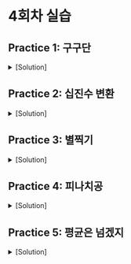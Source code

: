 # 4회차 실습

## Practice 1: 구구단

<details>
<summary>[Solution]</summary>

```C
#include <stdio.h>

int main() {
    for (int i = 1; i <= 9; i++) {
        for (int j = 1; j <= 9; j++) {
            printf("%d * %d = %-5d", j, i, i * j);
        }
        printf("\n");
    }

    return 0;
}
```

</details>

## Practice 2: 십진수 변환

<details>
<summary>[Solution]</summary>

```C
#include <stdio.h>
#include <math.h>

int main() {
    int binary, decimal = 0;

    scanf("%d", &binary);

    for (int i = 0; binary != 0; i++) {
        decimal += (binary % 10) * (int)pow(2, i);
        binary /= 10;
    }

    printf("%d\n", decimal);

    return 0;
}
```

</details>

## Practice 3: 별찍기

<details>
<summary>[Solution]</summary>

```C
#include <stdio.h>

int main() {
    int size;

    scanf("%d", &size);

    for (int i = 0; i < size; i++) {
        for (int j = 0; j < i; j++) {
            printf(" ");
        }
        for (int j = size; j > i; j--) {
            printf("*");
        }
        printf("\n");
    }

    return 0;
}
```

</details>

## Practice 4: 피나치공

<details>
<summary>[Solution]</summary>

```C
#include <stdio.h>

int main() {
    int pizza, chicken;

    scanf("%d %d", &pizza, &chicken);

    for (int i = 1; i <= 100; i++) {
        if (i % pizza == 0 && i % chicken == 0) {
            printf("PichSet\n");
        }
        else if (i % pizza == 0) {
            printf("Pizza\n");
        }
        else if (i % chicken == 0) {
            printf("Chicken\n");
        }
        else {
            printf("%d\n", i);
        }
    }

    return 0;
}
```

</details>

## Practice 5: 평균은 넘겠지

<details>
<summary>[Solution]</summary>

```C
#include <stdio.h>

int main() {
    int testcase;

    scanf("%d", &testcase);

    while (testcase--) {
        int students;
        int score[1000];
        int sum = 0;
        int over = 0;
        double average;

        scanf("%d", &students);

        for (int i = 0; i < students; i++) {
            scanf("%d", &score[i]);
            sum += score[i];
        }

        average = (double)sum / students;

        for (int i = 0; i < students; i++) {
            if (score[i] > average) {
                over++;
            }
        }

        printf("%.3f%%\n", (double)over / students * 100);
    }

    return 0;
}
```

</details>
